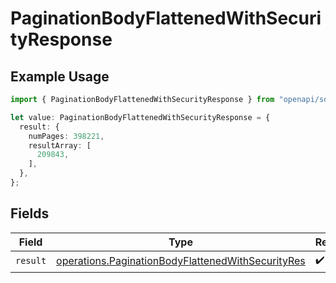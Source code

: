 # PaginationBodyFlattenedWithSecurityResponse

## Example Usage

```typescript
import { PaginationBodyFlattenedWithSecurityResponse } from "openapi/sdk/models/operations";

let value: PaginationBodyFlattenedWithSecurityResponse = {
  result: {
    numPages: 398221,
    resultArray: [
      209843,
    ],
  },
};
```

## Fields

| Field                                                                                                                         | Type                                                                                                                          | Required                                                                                                                      | Description                                                                                                                   |
| ----------------------------------------------------------------------------------------------------------------------------- | ----------------------------------------------------------------------------------------------------------------------------- | ----------------------------------------------------------------------------------------------------------------------------- | ----------------------------------------------------------------------------------------------------------------------------- |
| `result`                                                                                                                      | [operations.PaginationBodyFlattenedWithSecurityRes](../../../sdk/models/operations/paginationbodyflattenedwithsecurityres.md) | :heavy_check_mark:                                                                                                            | N/A                                                                                                                           |